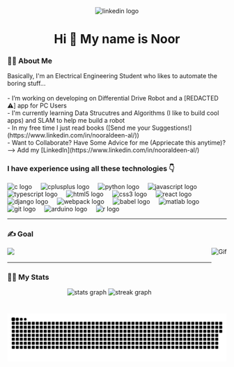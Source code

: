 <!-- <h3 align="center">Social Links 🌍</h3> -->
<div align="center">
  <img src="https://img.shields.io/static/v1?message=LinkedIn&logo=linkedin&label=&color=0077B5&logoColor=white&labelColor=&style=for-the-badge" height="25" alt="linkedin logo"  />
  <!-- <img src="https://img.shields.io/static/v1?message=Youtube&logo=youtube&label=&color=FF0000&logoColor=white&labelColor=&style=for-the-badge" height="35" alt="youtube logo"  /> -->
  <!-- <img src="https://img.shields.io/static/v1?message=Instagram&logo=instagram&label=&color=E4405F&logoColor=white&labelColor=&style=for-the-badge" height="35" alt="instagram logo"  /> -->
  <!-- <img src="https://img.shields.io/static/v1?message=Twitch&logo=twitch&label=&color=9146FF&logoColor=white&labelColor=&style=for-the-badge" height="35" alt="twitch logo"  /> -->
  <!-- <img src="https://img.shields.io/static/v1?message=Discord&logo=discord&label=&color=7289DA&logoColor=white&labelColor=&style=for-the-badge" height="35" alt="discord logo"  /> -->
  <!-- <img src="https://img.shields.io/static/v1?message=Gmail&logo=gmail&label=&color=D14836&logoColor=white&labelColor=&style=for-the-badge" height="35" alt="gmail logo"  /> -->
  
</div>
<!-- Snake Game -->
<h1 align="center">Hi 👋 My name is Noor</h1>

<h3 align="left">👩‍💻  About Me</h3>

<p align="left">
  Basically, I'm an Electrical Engineering Student who likes to automate the boring stuff...<br>
  <br>- I’m working on developing on Differential Drive Robot and a [REDACTED ⚠️] app for PC Users
  <br>- I'm currently learning Data Strucutres and Algorithms (I like to build cool apps) and SLAM to help me build a robot
  <br>- In my free time I just read books ([Send me your Suggestions!](https://www.linkedin.com/in/nooraldeen-al/))
  <br>- Want to Collaborate? Have Some Advice for me (Appriecate this anytime)? --> Add my [LinkedIn](https://www.linkedin.com/in/nooraldeen-al/)
</p>

<h3 align="left">I have experience using all these technologies 👇</h3>
<div align="left">
  <img src="https://cdn.jsdelivr.net/gh/devicons/devicon/icons/c/c-original.svg" height="40" alt="c logo"  />
  <img width="12" />
  <img src="https://cdn.jsdelivr.net/gh/devicons/devicon/icons/cplusplus/cplusplus-original.svg" height="40" alt="cplusplus logo"  />
  <img width="12" />
  <img src="https://cdn.jsdelivr.net/gh/devicons/devicon/icons/python/python-original.svg" height="40" alt="python logo"  />
  <img width="12" />
  <img src="https://cdn.jsdelivr.net/gh/devicons/devicon/icons/javascript/javascript-original.svg" height="40" alt="javascript logo"  />
  <img width="12" />
  <img src="https://cdn.jsdelivr.net/gh/devicons/devicon/icons/typescript/typescript-original.svg" height="40" alt="typescript logo"  />
  <img width="12" />
  <img src="https://cdn.jsdelivr.net/gh/devicons/devicon/icons/html5/html5-original.svg" height="40" alt="html5 logo"  />
  <img width="12" />
  <img src="https://cdn.jsdelivr.net/gh/devicons/devicon/icons/css3/css3-original.svg" height="40" alt="css3 logo"  />
  <img width="12" />
  <img src="https://cdn.jsdelivr.net/gh/devicons/devicon/icons/react/react-original.svg" height="40" alt="react logo"  />
  <img width="12" />
  <img src="https://cdn.jsdelivr.net/gh/devicons/devicon/icons/django/django-plain.svg" height="40" alt="django logo"  />
  <img width="12" />
  <img src="https://cdn.jsdelivr.net/gh/devicons/devicon/icons/webpack/webpack-original.svg" height="40" alt="webpack logo"  />
  <img width="12" />
  <img src="https://cdn.jsdelivr.net/gh/devicons/devicon/icons/babel/babel-original.svg" height="40" alt="babel logo"  />
  <img width="12" />
  <img src="https://cdn.jsdelivr.net/gh/devicons/devicon/icons/matlab/matlab-original.svg" height="40" alt="matlab logo"  />
  <img width="12" />
  <img src="https://cdn.jsdelivr.net/gh/devicons/devicon/icons/git/git-original.svg" height="40" alt="git logo"  />
  <img width="12" />
  <img src="https://cdn.jsdelivr.net/gh/devicons/devicon/icons/arduino/arduino-original.svg" height="40" alt="arduino logo"  />
  <img width="12" />
  <img src="https://cdn.jsdelivr.net/gh/devicons/devicon/icons/r/r-original.svg" height="40" alt="r logo"  />
</div>

---

### ✍️ Goal
![](https://quotes-github-readme.vercel.app/api?type=horizontal&theme=dracula)
<img align="right" height="150" src="https://c.tenor.com/QZwMPZYQLVIAAAAd/tenor.gif" alt="Gif"/>

---

### 🐦‍🔥 My Stats 
<div align="center">
  <img src="https://github-readme-stats.vercel.app/api?username=alsoofin&hide_title=false&hide_rank=false&show_icons=true&include_all_commits=true&count_private=true&disable_animations=false&theme=dracula&locale=en&hide_border=false" height="150" alt="stats graph"/>
  <img src="https://streak-stats.demolab.com?user=alsoofin&locale=en&mode=daily&theme=dracula&hide_border=false&border_radius=5&order=3" height="150" alt="streak graph"  />
  <!-- <img src="https://github-readme-stats.vercel.app/api/top-langs?username=alsoofin&locale=en&hide_title=false&layout=compact&card_width=320&langs_count=5&theme=dracula&hide_border=false" height="150" alt="languages graph"  /> -->
  
  <!-- Snake Game -->
  <img src="https://raw.githubusercontent.com/alsoofin/alsoofin/output/snake.svg" alt="Snake animation"/>
</div> 


<!-- Future Medium Articles
---
<h3 align="left">📚 Checkout my Latest Medium Articles</h3>
<a target="_blank" href="https://github-readme-medium-recent-article.vercel.app/medium/@thecodingdiaries/0"><img src="https://github-readme-medium-recent-article.vercel.app/medium/@thecodingdiaries/0" alt="Recent Article 1"> 
<a target="_blank" href="https://github-readme-medium-recent-article.vercel.app/medium/@thecodingdiaries/1"><img src="https://github-readme-medium-recent-article.vercel.app/medium/@thecodingdiaries/1" alt="Recent Article 2">
<a target="_blank" href="https://github-readme-medium-recent-article.vercel.app/medium/@thecodingdiaries/2"><img src="https://github-readme-medium-recent-article.vercel.app/medium/@thecodingdiaries/2" alt="Recent Article 3">
-->

<!--
### ⚡ Technologies & Tools
<div align="left">
  <img src="https://cdn.jsdelivr.net/gh/devicons/devicon/icons/javascript/javascript-original.svg" height="30" alt="javascript logo" />
  <img width="12" />
  <img src="https://cdn.jsdelivr.net/gh/devicons/devicon/icons/typescript/typescript-original.svg" height="30" alt="typescript logo" />
  <img width="12" />
  <img src="https://cdn.jsdelivr.net/gh/devicons/devicon/icons/react/react-original.svg" height="30" alt="react logo" />
  <img width="12" />
  <img src="https://cdn.jsdelivr.net/gh/devicons/devicon/icons/html5/html5-original.svg" height="30" alt="html5 logo" />
  <img width="12" />
  <img src="https://cdn.jsdelivr.net/gh/devicons/devicon/icons/css3/css3-original.svg" height="30" alt="css3 logo" />
  <img width="12" />
  <img src="https://cdn.jsdelivr.net/gh/devicons/devicon/icons/python/python-original.svg" height="30" alt="python logo" />
  <img width="12" />
  <img src="https://cdn.jsdelivr.net/gh/devicons/devicon/icons/csharp/csharp-original.svg" height="30" alt="csharp logo" />
  
</div>
-->
